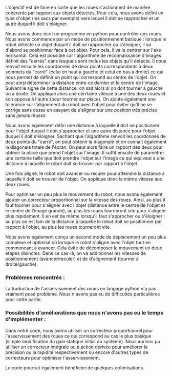 L'objectif est de faire en sorte que les roues s'actionnent de manière cohérente par rapport aux objets détectés. Pour cela, nous avons défini un type d'objet (les sacs par exemple) vers lequel il doit se rapprocher et un autre duquel il doit s'éloigner.

Nous avons donc écrit un programme en python pour contrôler ces roues. Nous avons commencé par un mode de positionnement basique : lorsque le robot détecte un objet duquel il doit se rapprocher ou s'éloigner, il va d'abord se positionner face à cet objet. Pour cela, il va le centrer sur l'axe horisontal. Cela est possible car l'algorithme de reconnaissance d'images définit des "carrés" dans lesquels sont inclus les objets qu'il détecte. Il nous renvoit ensuite les coordonnés de deux points correspondants à deux sommets du "carré" (celui en haut à gauche et celui en bas à droite) ce qui nous permet de définir un point qui correspond au centre de l'objet. On peut ainsi déterminer la distance entre ce dernier et le centre de l'image. Suivant le signe de cette distance, on sait alors si on doit tourner à gauche ou à droite. On applique alors une cerrtaine vitesse à une des deux roues et son opposé à l'autre (pour tourner sur place). On ajoute également une tolérance sur l'alignement du robot avec l'objet pour éviter qu'il ne se corrige sans cesse en esayant de s'aligner sur une position très précise sans jamais réussir.

Nous avons également défin une distance à laquelle il doit se positionner pour l'objet duquel il doit s'approcher et une autre distance pour l'objet duquel il doit s'éloigner. Sachant que l'algorithme renvoit les coordonnés de deux points du "carré", on peut obtenir la diagonale et on connait également la diagonale totale de l'écran. On peut alors faire un rapport des deux pour obtenir la place que prend l'objet sur l'image. Il suffit ensuite de paramétrer une certaine taille que doit prendre l'objet sur l'image ce qui équivaut à une distance à laquelle le robot doit se trouver par rapport à l'objet.

Une fois aligné, le robot doit avancer ou reculer pour atteindre la distance à laquelle il doit se trouver de l'objet. On applique donc la même vitesse aux deux roues.

Pour optimiser un peu plus le mouvement du robot, nous avons également ajouter un correcteur proportionnel sur la vitesse des roues. Ainsi, au plus il faut tourner pour s'aligner avec l'objet (distance entre le centre de l'objet et le centre de l'image grande), au plus les roues tourneront vite pour s'aligner plus rapidement. Il en est de même lorsqu'il faut s'approcher ou s'éloigner : au plus on est loin de la distance à laquelle le robot doit se positionner par rapport à l'objet, au plus les roues tourneront vite.

Nous avons également conçu un second mode de déplacement un peu plus complexe et optimisé où lorsque le robot s'aligne avec l'objet tout en commencant à avancer. Cela évite de décomposer le mouvement un deux étapes disinctes. Dans ce cas-là, on va additionner les vitesses de positionnement (avancer/reculer) et de d'alignement (tourner à droite/gauche).



### Problèmes rencontrés :

La traduction de l'asservissement des roues en langage python n'a pas vraiment posé problème. Nous n'avons pas eu de difficultés particulières pour cette partie.




### Possibilités d'améliorations que nous n'avons pas eu le temps d'implémenter :

Dans notre code, nous avons utiliser un correcteur proportionnel pour l'asservissement des roues ce qui correspond au cas le plus basique (simple modification du gain statique initial du système). Nous aurions pu utiliser un correcteur intégrale ou à action dérivée pour améliorer la précision ou la rapidité respectivement ou encore d'autres types de correcteurs pour optimiser l'asservissement.

Le code pourrait également bénéficier de quelques optimisations.





